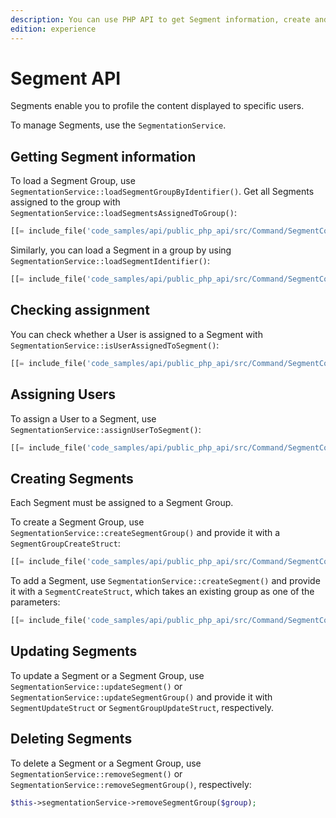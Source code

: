 ```yaml
---
description: You can use PHP API to get Segment information, create and manage Segments, and assign users to them.
edition: experience
---
```


# Segment API

Segments enable you to profile the content displayed to specific users.

To manage Segments, use the `SegmentationService`.

## Getting Segment information

To load a Segment Group, use `SegmentationService::loadSegmentGroupByIdentifier()`.
Get all Segments assigned to the group with `SegmentationService::loadSegmentsAssignedToGroup()`:

``` php
[[= include_file('code_samples/api/public_php_api/src/Command/SegmentCommand.php', 54, 62) =]]
```

Similarly, you can load a Segment in a group by using `SegmentationService::loadSegmentIdentifier()`:

``` php
[[= include_file('code_samples/api/public_php_api/src/Command/SegmentCommand.php', 62, 63) =]]
```

## Checking assignment

You can check whether a User is assigned to a Segment with `SegmentationService::isUserAssignedToSegment()`:

``` php
[[= include_file('code_samples/api/public_php_api/src/Command/SegmentCommand.php', 65, 69) =]]
```

## Assigning Users

To assign a User to a Segment, use `SegmentationService::assignUserToSegment()`:

``` php
[[= include_file('code_samples/api/public_php_api/src/Command/SegmentCommand.php', 64, 66) =]]
```

## Creating Segments

Each Segment must be assigned to a Segment Group.

To create a Segment Group, use `SegmentationService::createSegmentGroup()`
and provide it with a `SegmentGroupCreateStruct`:

``` php
[[= include_file('code_samples/api/public_php_api/src/Command/SegmentCommand.php', 37, 44) =]]
```

To add a Segment, use `SegmentationService::createSegment()`
and provide it with a `SegmentCreateStruct`, which takes an existing group as one of the parameters:

``` php
[[= include_file('code_samples/api/public_php_api/src/Command/SegmentCommand.php', 45, 52) =]]
```

## Updating Segments

To update a Segment or a Segment Group, use `SegmentationService::updateSegment()`
or `SegmentationService::updateSegmentGroup()` and provide it with `SegmentUpdateStruct`
or `SegmentGroupUpdateStruct`, respectively.

## Deleting Segments

To delete a Segment or a Segment Group, use `SegmentationService::removeSegment()`
or `SegmentationService::removeSegmentGroup()`, respectively:

``` php
$this->segmentationService->removeSegmentGroup($group);
```
